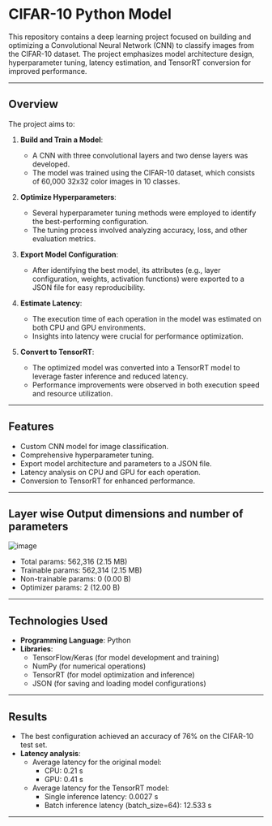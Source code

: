 # CIFAR-10 Python Model

This repository contains a deep learning project focused on building and optimizing a Convolutional Neural Network (CNN) to classify images from the CIFAR-10 dataset. The project emphasizes model architecture design, hyperparameter tuning, latency estimation, and TensorRT conversion for improved performance.

---

## Overview

The project aims to:

1. **Build and Train a Model**:
   - A CNN with three convolutional layers and two dense layers was developed.
   - The model was trained using the CIFAR-10 dataset, which consists of 60,000 32x32 color images in 10 classes.

2. **Optimize Hyperparameters**:
   - Several hyperparameter tuning methods were employed to identify the best-performing configuration.
   - The tuning process involved analyzing accuracy, loss, and other evaluation metrics.

3. **Export Model Configuration**:
   - After identifying the best model, its attributes (e.g., layer configuration, weights, activation functions) were exported to a JSON file for easy reproducibility.

4. **Estimate Latency**:
   - The execution time of each operation in the model was estimated on both CPU and GPU environments.
   - Insights into latency were crucial for performance optimization.

5. **Convert to TensorRT**:
   - The optimized model was converted into a TensorRT model to leverage faster inference and reduced latency.
   - Performance improvements were observed in both execution speed and resource utilization.

---

## Features

- Custom CNN model for image classification.
- Comprehensive hyperparameter tuning.
- Export model architecture and parameters to a JSON file.
- Latency analysis on CPU and GPU for each operation.
- Conversion to TensorRT for enhanced performance.

---

## Layer wise Output dimensions and number of parameters

![image](https://github.com/user-attachments/assets/22aafa69-b519-43f3-92ad-410c12dd9bdf)


 - Total params: 562,316 (2.15 MB)
 - Trainable params: 562,314 (2.15 MB)
 - Non-trainable params: 0 (0.00 B)
 - Optimizer params: 2 (12.00 B)

--- 

## Technologies Used

- **Programming Language**: Python
- **Libraries**:
  - TensorFlow/Keras (for model development and training)
  - NumPy (for numerical operations)
  - TensorRT (for model optimization and inference)
  - JSON (for saving and loading model configurations)

---

## Results

- The best configuration achieved an accuracy of 76% on the CIFAR-10 test set.
- **Latency analysis**:
  - Average latency for the original model:
    - CPU: 0.21 s
    - GPU: 0.41 s
  - Average latency for the TensorRT model:
    - Single inference latency: 0.0027 s
    - Batch inference latency (batch_size=64): 12.533 s

---
